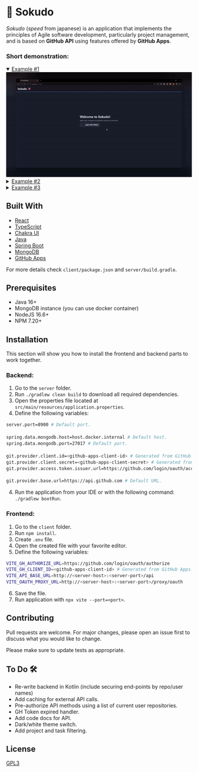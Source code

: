 # 👹 Sokudo

*Sokudo* (*speed* from japanese) is an application that implements the principles of Agile software development, particularly project management, and is based on **GitHub API** using features offered by **GitHub Apps**.

### Short demonstration:

<details open>
<summary><u>Example #1</u></summary>
<img src="./doc/example_1.gif" alt="example_1" />
</details>

<details>
<summary><u>Example #2</u></summary>
<img src="./doc/example_2.gif" alt="example_2" />
</details>

<details>
<summary><u>Example #3</u></summary>
<img src="./doc/example_3.gif" alt="example_3" />
</details>

## Built With

* [React](https://reactjs.org/)
* [TypeScript](https://www.typescriptlang.org/)
* [Chakra UI](https://chakra-ui.com/)
* [Java](https://www.java.com/)
* [Spring Boot](https://spring.io/projects/spring-boot)
* [MongoDB](https://www.mongodb.com/)
* [GitHub Apps](https://docs.github.com/en/developers/apps/getting-started-with-apps/about-apps)

For more details check `client/package.json` and `server/build.gradle`.

## Prerequisites

* Java 16+
* MongoDB instance (you can use docker container)
* NodeJS 16.6+
* NPM 7.20+

## Installation

This section will show you how to install the frontend and backend parts to work together.

### Backend:
1. Go to the `server` folder.
1. Run `./gradlew clean build` to download all required dependencies.
1. Open the properties file located at `src/main/resources/application.properties`.
1. Define the following variables:
```bash
server.port=8900 # Default port.

spring.data.mongodb.host=host.docker.internal # Default host.
spring.data.mongodb.port=27017 # Default port.

git.provider.client.id=<github-apps-client-id> # Generated from GitHub Apps.
git.provider.client.secret=<github-apps-client-secret> # Generated from GitHub Apps.
git.provider.access.token.issuer.url=https://github.com/login/oauth/access_token # Default URL.

git.provider.base.url=https://api.github.com # Default URL.
```
4. Run the application from your IDE or with the following command: `./gradlew bootRun`.

### Frontend:

1. Go to the `client` folder.
1. Run `npm install`.
1. Create `.env` file.
1. Open the created file with your favorite editor.
1. Define the following variables:
```bash
VITE_GH_AUTHORIZE_URL=https://github.com/login/oauth/authorize
VITE_GH_CLIENT_ID=<github-apps-client-id> # Generated from GitHub Apps.
VITE_API_BASE_URL=http://<server-host>:<server-port>/api
VITE_OAUTH_PROXY_URL=http://<server-host>:<server-port>/proxy/oauth
```
6. Save the file.
1. Run application with `npx vite --port=<port>`.

## Contributing
Pull requests are welcome. For major changes, please open an issue first to discuss what you would like to change.

Please make sure to update tests as appropriate.

## To Do 🛠️
* Re-write backend in Kotlin (include securing end-points by repo/user names)
* Add caching for external API calls.
* Pre-authorize API methods using a list of current user repositories.
* GH Token expired handler.
* Add code docs for API.
* Dark/white theme switch.
* Add project and task filtering.

## License
[GPL3](LICENSE)

